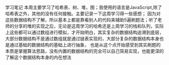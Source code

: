 学习笔记 本周主要学习了哈希表、树、堆，图；我使用的语言是JavaScript,除了哈希表之外，其他的没有任何接触。主要记录一下这周学习得一些感想； 因为对这些数据结构不了解，所以基本上都是靠看别人的代码来辅助5遍刷题法；听了老师的分享的堆的实现之后，无论是这周学习的哈希还是上周学习的栈和队列，实际上这些都可以通过数组进行模拟，才开始明白，其实复杂的数据结构追溯到底层， 大部分数据结构不是通过数组就是通过链表实现的，大部分复杂的数据结构本身也是通过基础的数据结构的基础上进行抽象， 也是从这个点开始感受到其实刷题的本质是掌握算法思路，没有内置的数据结构的完全可以自己简易实现，也能更深的了解这个数据结构本身的内在想法